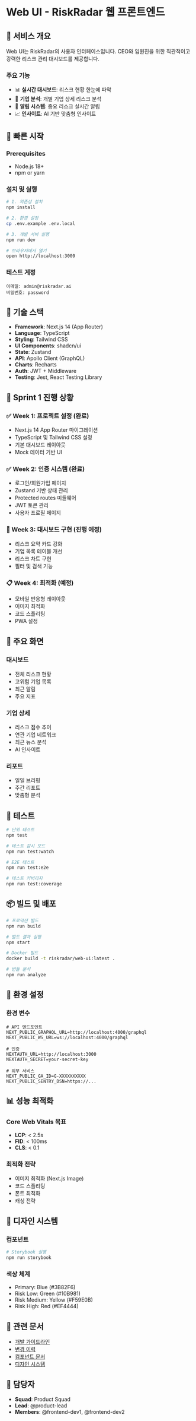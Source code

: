 # Web UI - RiskRadar 웹 프론트엔드

## 🎯 서비스 개요

Web UI는 RiskRadar의 사용자 인터페이스입니다. CEO와 임원진을 위한 직관적이고 강력한 리스크 관리 대시보드를 제공합니다.

### 주요 기능
- 📊 **실시간 대시보드**: 리스크 현황 한눈에 파악
- 🏢 **기업 분석**: 개별 기업 상세 리스크 분석
- 🔔 **알림 시스템**: 중요 리스크 실시간 알림
- 📈 **인사이트**: AI 기반 맞춤형 인사이트

## 🚀 빠른 시작

### Prerequisites
- Node.js 18+
- npm or yarn

### 설치 및 실행
```bash
# 1. 의존성 설치
npm install

# 2. 환경 설정
cp .env.example .env.local

# 3. 개발 서버 실행
npm run dev

# 브라우저에서 열기
open http://localhost:3000
```

### 테스트 계정
```
이메일: admin@riskradar.ai
비밀번호: password
```

## 🎨 기술 스택

- **Framework**: Next.js 14 (App Router)
- **Language**: TypeScript
- **Styling**: Tailwind CSS
- **UI Components**: shadcn/ui
- **State**: Zustand
- **API**: Apollo Client (GraphQL)
- **Charts**: Recharts
- **Auth**: JWT + Middleware
- **Testing**: Jest, React Testing Library

## 📅 Sprint 1 진행 상황

### ✅ Week 1: 프로젝트 설정 (완료)
- Next.js 14 App Router 마이그레이션
- TypeScript 및 Tailwind CSS 설정
- 기본 대시보드 레이아웃
- Mock 데이터 기반 UI

### ✅ Week 2: 인증 시스템 (완료)
- 로그인/회원가입 페이지
- Zustand 기반 상태 관리
- Protected routes 미들웨어
- JWT 토큰 관리
- 사용자 프로필 페이지

### 🔄 Week 3: 대시보드 구현 (진행 예정)
- 리스크 요약 카드 강화
- 기업 목록 테이블 개선
- 리스크 차트 구현
- 필터 및 검색 기능

### 📋 Week 4: 최적화 (예정)
- 모바일 반응형 레이아웃
- 이미지 최적화
- 코드 스플리팅
- PWA 설정

## 📱 주요 화면

### 대시보드
- 전체 리스크 현황
- 고위험 기업 목록
- 최근 알림
- 주요 지표

### 기업 상세
- 리스크 점수 추이
- 연관 기업 네트워크
- 최근 뉴스 분석
- AI 인사이트

### 리포트
- 일일 브리핑
- 주간 리포트
- 맞춤형 분석

## 🧪 테스트

```bash
# 단위 테스트
npm test

# 테스트 감시 모드
npm run test:watch

# E2E 테스트
npm run test:e2e

# 테스트 커버리지
npm run test:coverage
```

## 📦 빌드 및 배포

```bash
# 프로덕션 빌드
npm run build

# 빌드 결과 실행
npm start

# Docker 빌드
docker build -t riskradar/web-ui:latest .

# 번들 분석
npm run analyze
```

## 🔧 환경 설정

### 환경 변수
```env
# API 엔드포인트
NEXT_PUBLIC_GRAPHQL_URL=http://localhost:4000/graphql
NEXT_PUBLIC_WS_URL=ws://localhost:4000/graphql

# 인증
NEXTAUTH_URL=http://localhost:3000
NEXTAUTH_SECRET=your-secret-key

# 외부 서비스
NEXT_PUBLIC_GA_ID=G-XXXXXXXXXX
NEXT_PUBLIC_SENTRY_DSN=https://...
```

## 📊 성능 최적화

### Core Web Vitals 목표
- **LCP**: < 2.5s
- **FID**: < 100ms
- **CLS**: < 0.1

### 최적화 전략
- 이미지 최적화 (Next.js Image)
- 코드 스플리팅
- 폰트 최적화
- 캐싱 전략

## 🎨 디자인 시스템

### 컴포넌트
```bash
# Storybook 실행
npm run storybook
```

### 색상 체계
- Primary: Blue (#3B82F6)
- Risk Low: Green (#10B981)
- Risk Medium: Yellow (#F59E0B)
- Risk High: Red (#EF4444)

## 🔗 관련 문서

- [개발 가이드라인](CLAUDE.md)
- [변경 이력](CHANGELOG.md)
- [컴포넌트 문서](docs/components.md)
- [디자인 시스템](docs/design-system.md)

## 🤝 담당자

- **Squad**: Product Squad
- **Lead**: @product-lead
- **Members**: @frontend-dev1, @frontend-dev2